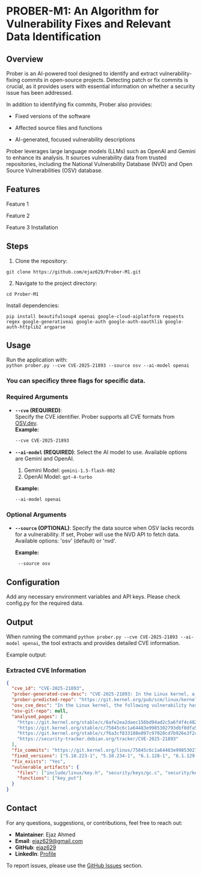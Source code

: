 # PROBER-M1: An Algorithm for Vulnerability Fixes and Relevant Data Identification

## Overview 
Prober is an AI-powered tool designed to identify and extract vulnerability-fixing commits in open-source projects. Detecting patch or fix commits is crucial, as it provides users with essential information on whether a security issue has been addressed.

In addition to identifying fix commits, Prober also provides:

- Fixed versions of the software

- Affected source files and functions

- AI-generated, focused vulnerability descriptions

Prober leverages large language models (LLMs) such as OpenAI and Gemini to enhance its analysis. It sources vulnerability data from trusted repositories, including the National Vulnerability Database (NVD) and Open Source Vulnerabilities (OSV) database.

## Features

Feature 1

Feature 2

Feature 3
 Installation

## Steps

1. Clone the repository:

`git clone https://github.com/ejaz629/Prober-M1.git`

2. Navigate to the project directory:

`cd Prober-M1`

Install dependencies:

`pip install beautifulsoup4 openai google-cloud-aiplatform requests regex google-generativeai google-auth google-auth-oauthlib google-auth-httplib2 argparse`


## Usage
Run the application with:  
`python prober.py --cve CVE-2025-21893 --source osv --ai-model openai`

### You can specificy three flags for specific data.

### Required Arguments  
- **`--cve` (REQUIRED)**:  
  Specify the CVE identifier. Prober supports all CVE formats from [OSV.dev](https://osv.dev/).  
  **Example:**  
  ```sh
  --cve CVE-2025-21893

- **`--ai-model` (REQUIRED)**:
Select the AI model to use. Available options are Gemini and OpenAI.
  1. Gemini Model: `gemini-1.5-flash-002`
  2. OpenAI Model: `gpt-4-turbo`
  
  **Example:**
  ```sh
  --ai-model openai

### Optional Arguments
- **`--source` (OPTIONAL)**:
Specify the data source when OSV lacks records for a vulnerability. If set, Prober will use the NVD API to fetch data.
Available options: 'osv' (default) or 'nvd'.

  **Example:**
  ```sh 
   --source osv

## Configuration

Add any necessary environment variables and API keys. Please check config.py for the required data.

## Output  

When running the command `python prober.py --cve CVE-2025-21893 --ai-model openai`, the tool extracts and provides detailed CVE information.  

Example output:  

### Extracted CVE Information

```json
{
  "cve_id": "CVE-2025-21893",
  "prober-generated-cve-desc": "CVE-2025-21893: In the Linux kernel, a Use-After-Free (UAF) vulnerability in key_put() function has been resolved. Once a key's reference count is reduced to 0, the garbage collector thread may destroy it, hence key_put() should not access the key beyond this point.",
  "prober-predicted-repo": "https://git.kernel.org/pub/scm/linux/kernel/git/stable/linux.git",
  "osv_cve_desc": "In the Linux kernel, the following vulnerability has been resolved:\n\nkeys: Fix UAF in key_put()\n\nOnce a key's reference count has been reduced to 0, the garbage collector\nthread may destroy it at any time and so key_put() is not allowed to touch\nthe key after that point. The most key_put() is normally allowed to do is\nto touch key_gc_work as that's a static global variable.\n\nHowever, in an effort to speed up the reclamation of quota, this is now\ndone in key_put() once the key's usage is reduced to 0 - but now the code\nis looking at the key after the deadline, which is forbidden.\n\nFix this by using a flag to indicate that a key can be gc'd now rather than\nlooking at the key's refcount in the garbage collector.",
  "osv-git-repo": null,
  "analysed_pages": [
    "https://git.kernel.org/stable/c/6afe2ea2daec156bd94ad2c5a6f4f4c48240dcd3",
    "https://git.kernel.org/stable/c/75845c6c1a64483e9985302793dbf0dfa5f71e32",
    "https://git.kernel.org/stable/c/f6a3cf833188e897c97028cd7b926e3f2cb1a8c0",
    "https://security-tracker.debian.org/tracker/CVE-2025-21893"
  ],
  "fix_commits": "https://git.kernel.org/linus/75845c6c1a64483e9985302793dbf0dfa5f71e32",
  "fixed_versions": ["5.10.223-1", "5.10.234-1", "6.1.128-1", "6.1.129-1", "6.12.21-1"],
  "fix_exists": "Yes",
  "vulnerable_artifacts": {
    "files": ["include/linux/key.h", "security/keys/gc.c", "security/keys/key.c"],
    "functions": ["key_put"]
  }
}
```

## Contact  

For any questions, suggestions, or contributions, feel free to reach out:  

- **Maintainer**: Ejaz Ahmed  
- **Email**: [ejaz629@gmail.com](mailto:ejaz629@gmail.com)  
- **GitHub**: [ejaz629](https://github.com/ejaz629)  
- **LinkedIn**: [Profile](https://www.linkedin.com/in/ejaz629)  

To report issues, please use the [GitHub Issues](https://github.com/ejaz629/Prober-M1/issues) section.  




